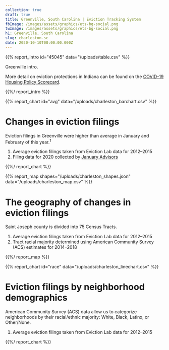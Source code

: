 ```yaml
---
collection: true
draft: true
title: Greenville, South Carolina | Eviction Tracking System
fbImage: /images/assets/graphics/ets-bg-social.png
twImage: /images/assets/graphics/ets-bg-social.png
h1: Greenville, South Carolina
slug: charleston-sc
date: 2020-10-10T00:00:00.000Z
---
```


{{% report_intro id="45045" data="/uploads/table.csv" %}}

Greenville intro.

More detail on eviction protections in Indiana can be found on the [COVID-19 Housing Policy Scorecard](https://evictionlab.org/covid-policy-scorecard/sc/).

{{%/ report_intro %}}

{{% report_chart id="avg" data="/uploads/charleston_barchart.csv" %}}

# Changes in eviction filings

Eviction filings in Greenville were higher than average in January and February of this year.<sup>1</sup>

1. Average eviction filings taken from Eviction Lab data for 2012–2015
2. Filing data for 2020 collected by [January Advisors](https://www.januaryadvisors.com/)

{{%/ report_chart %}}

{{% report_map shapes="/uploads/charleston_shapes.json" data="/uploads/charleston_map.csv" %}}

# The geography of changes in eviction filings

Saint Joseph county is divided into 75 Census Tracts.

1. Average eviction filings taken from Eviction Lab data for 2012–2015
2. Tract racial majority determined using American Community Survey (ACS) estimates for 2014–2018

{{%/ report_map %}}

{{% report_chart id="race" data="/uploads/charleston_linechart.csv" %}}

# Eviction filings by neighborhood demographics

American Community Survey (ACS) data allow us to categorize neighborhoods by their racial/ethnic majority: White, Black, Latinx, or Other/None.

1. Average eviction filings taken from Eviction Lab data for 2012–2015

{{%/ report_chart %}}
